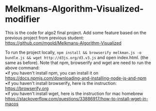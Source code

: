 # Melkmans-Algorithm-Visualized-modifier
This is the code for algo2 final project. Add some feature based on the previous project from previous student:
https://github.com/mgold/Melkmans-Algorithm-Visualized



To run the project locally, `npm install && browserify melkman.js -o bundle.js && wget http://d3js.org/d3.v3.js` and open index.html. (the same as before).
Note that npm, browserify and wget are need to run the above command:<br> •if you haven't install npm, you can install it on https://docs.npmjs.com/downloading-and-installing-node-js-and-npm
<br>•if you haven't install browserify, here is the instruction: https://browserify.org
<br>•if you haven't install wget, here is the instruction for mac homebrew https://stackoverflow.com/questions/33886917/how-to-install-wget-in-macos
